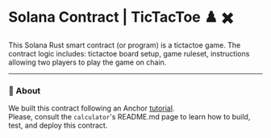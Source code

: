 # Solana Contract | TicTacToe  :chess_pawn: :heavy_multiplication_x: 
This Solana Rust smart contract (or program) is a tictactoe game. The contract logic includes: tictactoe board setup, game ruleset, instructions allowing two players to play the game on chain.

---

### :mag_right: About 
We built this contract following an Anchor [tutorial](https://www.anchor-lang.com/docs/tic-tac-toe). <br/>
Please, consult the `calculator`'s README.md page to learn how to build, test, and deploy this contract.
